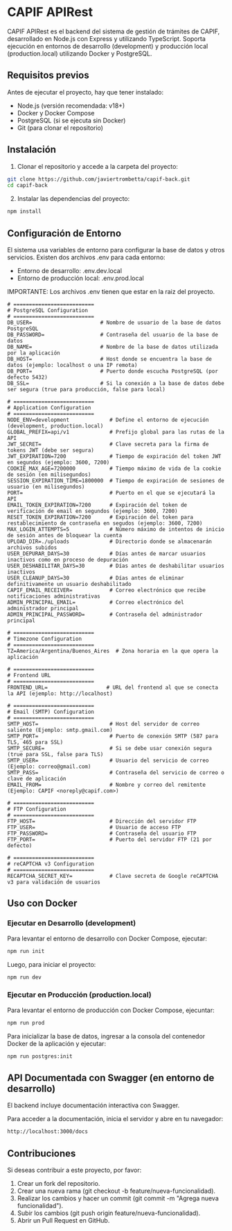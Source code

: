 # CAPIF APIRest

CAPIF APIRest es el backend del sistema de gestión de trámites de CAPIF, desarrollado en Node.js con Express y utilizando TypeScript. Soporta ejecución en entornos de desarrollo (development) y producción local (production.local) utilizando Docker y PostgreSQL.

## Requisitos previos

Antes de ejecutar el proyecto, hay que tener instalado:

- Node.js (versión recomendada: v18+)
- Docker y Docker Compose
- PostgreSQL (si se ejecuta sin Docker)
- Git (para clonar el repositorio)

## Instalación

1) Clonar el repositorio y accede a la carpeta del proyecto:

```sh
git clone https://github.com/javiertrombetta/capif-back.git
cd capif-back
```
2) Instalar las dependencias del proyecto:

```sh
npm install
```

## Configuración de Entorno

El sistema usa variables de entorno para configurar la base de datos y otros servicios. Existen dos archivos .env para cada entorno:

- Entorno de desarrollo: .env.dev.local
- Entorno de producción local: .env.prod.local

IMPORTANTE: Los archivos .env tienen que estar en la raiz del proyecto.

```env
# ==========================
# PostgreSQL Configuration
# ==========================
DB_USER=                      # Nombre de usuario de la base de datos PostgreSQL
DB_PASSWORD=                  # Contraseña del usuario de la base de datos
DB_NAME=                      # Nombre de la base de datos utilizada por la aplicación
DB_HOST=                      # Host donde se encuentra la base de datos (ejemplo: localhost o una IP remota)
DB_PORT=                      # Puerto donde escucha PostgreSQL (por defecto 5432)
DB_SSL=                       # Si la conexión a la base de datos debe ser segura (true para producción, false para local)

# ==========================
# Application Configuration
# ==========================
NODE_ENV=development             # Define el entorno de ejecución (development, production.local)
GLOBAL_PREFIX=api/v1             # Prefijo global para las rutas de la API
JWT_SECRET=                      # Clave secreta para la firma de tokens JWT (debe ser segura)
JWT_EXPIRATION=7200              # Tiempo de expiración del token JWT en segundos (ejemplo: 3600, 7200)
COOKIE_MAX_AGE=7200000           # Tiempo máximo de vida de la cookie de sesión (en milisegundos)
SESSION_EXPIRATION_TIME=1800000  # Tiempo de expiración de sesiones de usuario (en milisegundos)
PORT=                            # Puerto en el que se ejecutará la API
EMAIL_TOKEN_EXPIRATION=7200      # Expiración del token de verificación de email en segundos (ejemplo: 3600, 7200)
RESET_TOKEN_EXPIRATION=7200      # Expiración del token para restablecimiento de contraseña en segudos (ejemplo: 3600, 7200)
MAX_LOGIN_ATTEMPTS=5             # Número máximo de intentos de inicio de sesión antes de bloquear la cuenta
UPLOAD_DIR=./uploads             # Directorio donde se almacenarán archivos subidos
USER_DEPURAR_DAYS=30             # Días antes de marcar usuarios inactivos como en proceso de depuración
USER_DESHABILITAR_DAYS=30        # Días antes de deshabilitar usuarios inactivos
USER_CLEANUP_DAYS=30             # Días antes de eliminar definitivamente un usuario deshabilitado
CAPIF_EMAIL_RECEIVER=            # Correo electrónico que recibe notificaciones administrativas
ADMIN_PRINCIPAL_EMAIL=           # Correo electrónico del administrador principal
ADMIN_PRINCIPAL_PASSWORD=        # Contraseña del administrador principal

# ==========================
# Timezone Configuration
# ==========================
TZ=America/Argentina/Buenos_Aires  # Zona horaria en la que opera la aplicación

# ==========================
# Frontend URL
# ==========================
FRONTEND_URL=                   # URL del frontend al que se conecta la API (ejemplo: http://localhost)

# ==========================
# Email (SMTP) Configuration
# ==========================
SMTP_HOST=                       # Host del servidor de correo saliente (Ejemplo: smtp.gmail.com)
SMTP_PORT=                       # Puerto de conexión SMTP (587 para TLS, 465 para SSL)
SMTP_SECURE=                     # Si se debe usar conexión segura (true para SSL, false para TLS)
SMTP_USER=                       # Usuario del servicio de correo (Ejemplo: correo@gmail.com)
SMTP_PASS=                       # Contraseña del servicio de correo o clave de aplicación
EMAIL_FROM=                      # Nombre y correo del remitente (Ejemplo: CAPIF <noreply@capif.com>)

# ==========================
# FTP Configuration
# ==========================
FTP_HOST=                        # Dirección del servidor FTP
FTP_USER=                        # Usuario de acceso FTP
FTP_PASSWORD=                    # Contraseña del usuario FTP
FTP_PORT=                        # Puerto del servidor FTP (21 por defecto)

# ==========================
# reCAPTCHA v3 Configuration
# ==========================
RECAPTCHA_SECRET_KEY=            # Clave secreta de Google reCAPTCHA v3 para validación de usuarios
```


## Uso con Docker 
### Ejecutar en Desarrollo (development)
Para levantar el entorno de desarrollo con Docker Compose, ejecutar:

```sh
npm run init
```

Luego, para iniciar el proyecto:

```sh
npm run dev
```

### Ejecutar en Producción (production.local)
Para levantar el entorno de producción con Docker Compose, ejecuntar:

```sh
npm run prod
```

Para inicializar la base de datos, ingresar a la consola del contenedor Docker de la aplicación y ejecutar:

```sh
npm run postgres:init
```

## API Documentada con Swagger (en entorno de desarrollo)

El backend incluye documentación interactiva con Swagger.

Para acceder a la documentación, inicia el servidor y abre en tu navegador:

```bash
http://localhost:3000/docs
```

## Contribuciones

Si deseas contribuir a este proyecto, por favor:

1) Crear un fork del repositorio.
2) Crear una nueva rama (git checkout -b feature/nueva-funcionalidad).
3) Realizar los cambios y hacer un commit (git commit -m "Agrega nueva funcionalidad").
4) Subir los cambios (git push origin feature/nueva-funcionalidad).
5) Abrir un Pull Request en GitHub.